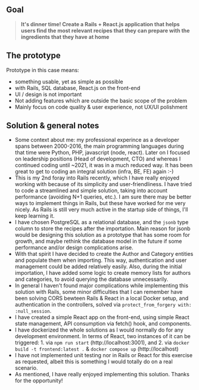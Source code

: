 ## Goal

> **It's dinner time! Create a Rails + React.js application that helps users find the most relevant recipes that they can prepare with the ingredients that they have at home**

## The prototype

Prototype in this case means:

- something usable, yet as simple as possible
- with Rails, SQL database, React.js on the front-end
- UI / design is not important
- Not adding features which are outside the basic scope of the problem
- Mainly focus on code quality & user experience, not UX/UI polishment

## Solution & general notes

- Some context about me: my professional experince as a developer spans between 2000-2016, the main programming languages during that time were Python, PHP, javascript (node, react). Later on I focused on leadership positions (Head of development, CTO) and whereas I continued coding until ~2021, it was in a much reduced way. It has been great to get to coding an integral solution (infra, BE, FE) again :-) 
- This is my 2nd foray into Rails recently, which I have really enjoyed working with because of its simplicity and user-friendliness. I have tried to code a streamlined and simple solution, taking into account performance (avoiding N+1 queries, etc.). I am sure there may be better ways to implement things in Rails, but these have worked for me very nicely. As Rails is still very much active in the startup side of things, I'll keep learning it. 
- I have chosen PostgreSQL as a relational database, and the `jsonb` type column to store the recipes after the importation. Main reason for jsonb would be designing this solution as a prototype that has some room for growth, and maybe rethink the database model in the future if some performance and/or design complications arise.
- With that spirit I have decided to create the Author and Category entities and populate them when importing. This way, authentication and user management could be added relatively easily. Also, during the initial importation, I have added some logic to create memory lists for authors and categories, to avoid querying the database unnecessarily.
- In general I haven't found major complications while implementing this solution with Rails, some minor difficulties that I can remember have been solving CORS bewteen Rails & React in a local Docker setup, and authentication in the controllers, solved via `protect_from_forgery with: :null_session`.
- I have created a simple React app on the front-end, using simple React state management, API consumption via fetch() hook, and components.
- I have dockerized the whole solutions as I would normally do for any development environment. In terms of React, two instances of it can be triggered: 1. via `npm run start` (http://localhost:3001), and 2. via `docker build -t frontend:latest .` & `docker compose up` (http://localhost)
- I have not implemented unit testing nor in Rails or React for this exercise as requested, albeit this is something I would totally do on a real scenario.
- As mentioned, I have really enjoyed implementing this solution. Thanks for the opportunity!